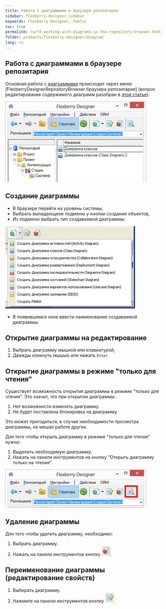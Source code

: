 ```yaml
---
title: Работа с диаграммами в браузере репозитария
sidebar: flexberry-designer_sidebar
keywords: Flexberry Designer, Public
toc: true
permalink: ru/fd_working-with-diagrams-in-the-repository-browser.html
folder: products/flexberry-designer/diagram/
lang: ru
---
```


## Работа с диаграммами в браузере репозитария

Основная работа с [диаграммами](fd_editing-diagram.html) происходит через меню [FlexberryDesignerRepositoryBrowser браузера репозитария] (вопрос редактирования содержимого диаграмм разобран в [этой статье](fd_editing-diagram.html)).

![](/images/pages/products/flexberry-designer/diagram/diagram-opportunities.png)

## Создание диаграммы

* В браузере перейти на уровень системы, 
* Выбрать выпадающеее подменю у кнопки создания объектов,
* Из подменю выбрать тип создаваемой диаграммы:

![](/images/pages/products/flexberry-designer/diagram/diagram-creation.jpg)

* В появившемся окне ввести наименование создаваемой диаграммы.

## Открытие диаграммы на редактирование

1. Выбрать диаграмму мышкой или клавиатурой,
2. Дважды кликнуть мышью или нажать `Enter`.

## Открытие диаграммы в режиме "только для чтения"

Существует возможность открытия диаграммы в режиме "только для чтения". Это значит, что при открытии диаграммы:
1. Нет возможности изменять диаграмму.
2. Не будет поставлена блокировка на диаграмму.

Это может пригодиться, в случае необходимости просмотра диаграммы, не мешая работе других.

Для того чтобы открыть диаграмму в режиме "только для чтения" нужно:
1. Выделить необходимую диаграмму.
2. Нажать на панели инструментов на  кнопку "Открыть диаграмму только на чтение".

![](/images/pages/products/flexberry-designer/diagram/diagram-readonly.png)

## Удаление диаграммы

Для того чтобы удалить диаграмму, необходимо:
1. Выбрать диаграмму.
2. Нажать на панели инструментов кнопку ![](/images/pages/products/flexberry-designer/diagram/delbtn.jpg).

## Переименование диаграммы (редактирование свойств)

1. Выберать диаграмму.
2. Нажмите на панели инструментов кнопку ![](/images/pages/products/flexberry-designer/diagram/propertiesbtn.jpg).
